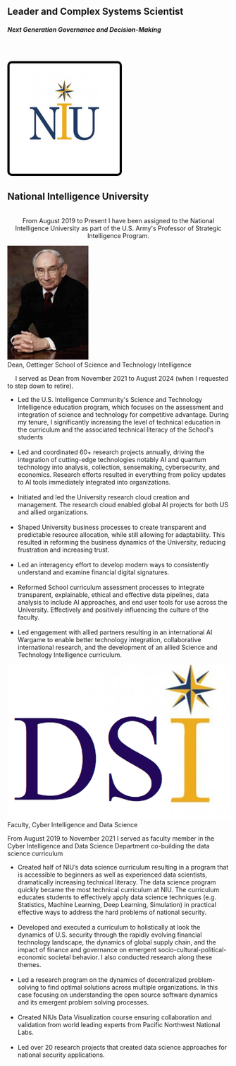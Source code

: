 


<link rel="stylesheet" href="style.css" />

## Leader and Complex Systems Scientist
##### Next Generation Governance and Decision-Making
<br>

<h3>
    <a href="https://www.ni-u.edu" target="_blank" style="margin-right: 10px;">
        <img src="images/NIU.jpg" alt="NIU Logo" style="width: 250px; height: 250px; border: 5px solid #000; border-radius: 10px;"/>
    </a>
</h3>
<h2>National Intelligence University</h2>
<p style="text-align: center">
<br>
From August 2019 to Present I have been assigned to the National Intelligence University as part of the U.S. Army's Professor of Strategic Intelligence Program.
</p>

<div class="image-summary-container">
    <a href="https://www.ni-u.edu/school-of-science-and-technology-intelligence/" target="_blank">
        <img src="images/Oettinger.jpg" alt="Oettinger School">
    </a>
        <div class="summary-content">
        <div class="summary-caption">Dean, Oettinger School of Science and Technology Intelligence</div>
        <div class="summary-text">
        <p> &emsp; I served as Dean from November 2021 to August 2024 (when I requested to step down to retire). </p>
            <ul>
                <li> Led the U.S. Intelligence Community's Science and Technology Intelligence education program, which focuses on the assessment and integration of science and technology for competitive advantage. During my tenure, I significantly increasing the level of  technical education in the curriculum and the associated technical literacy of the School's students </li>
                <br>
                <li> Led and coordinated 60+ research projects annually, driving the integration of cutting-edge technologies notably AI and quantum technology into analysis, collection, sensemaking, cybersecurity, and economics. Research efforts resulted in everything from policy updates to AI tools immediately integrated into organizations. </li>
                <br>
                <li> Initiated and led the University research cloud creation and management. The research cloud enabled global AI projects for both US and allied organizations.</li>
                <br>
                <li> Shaped University business processes to create transparent and predictable resource allocation, while still allowing for adaptability. This resulted in reforming the business dynamics of the University, reducing frustration and increasing trust.</li> 
                <br>
                <li> Led an interagency effort to develop modern ways to consistently understand and examine financial digital signatures.</li>
                <br>
                <li> Reformed School curriculum assessment processes to integrate transparent, explainable, ethical and effective data pipelines, data analysis to include AI approaches, and end user tools for use across the University. Effectively and positively influencing the culture of the faculty.</li> 
                <br>
                <li>Led engagement with allied partners resulting in an international AI Wargame to enable better technology integration, collaborative international research, and the development of an allied Science and Technology Intelligence curriculum.</li>
            </ul>
        </div>
    </div>
</div>

<div class="image-summary-container">
    <a href="https://www.ni-u.edu/wp-content/uploads/2023/11/NIU-Catalog_23-24_Final.pdf#page=80" target="_blank" >
        <img src="images/DSI.png" alt="Data Science Intelligence">
    </a>
        <div class="summary-content">
        <div class="summary-caption">Faculty, Cyber Intelligence and Data Science</div>
        <div class="summary-text">
        <p> From August 2019 to November 2021 I served as faculty member in the Cyber Intelligence and Data Science Department co-building the data science curriculum </p>
            <ul>
                <li> Created half of NIU’s data science curriculum resulting in a program that is accessible to beginners as well as experienced data scientists, dramatically increasing technical literacy. The data science program quickly became the most technical curriculum at NIU. The curriculum educates students to effectively apply data science techniques (e.g. Statistics, Machine Learning, Deep Learning, Simulation) in practical effective ways to address the hard problems of national security. </li>
                <br>
                <li> Developed and executed a curriculum to holistically at look the dynamics of U.S. security through the rapidly evolving financial technology landscape, the dynamics of global supply chain, and the impact of finance and governance on emergent socio-cultural-political-economic societal behavior. I also conducted research along these themes.</li>
                <br>
                <li> Led a research program on the dynamics of decentralized problem-solving to find optimal solutions across multiple organizations. In this case focusing on understanding the open source software dynamics and its emergent problem solving processes.</li>
                <br>
                <li> Created NIUs Data Visualization course ensuring collaboration and validation from world leading experts from Pacific Northwest National Labs.</li>
                <br>
                <li> Led over 20 research projects that created data science approaches for national security applications.</li>
            </ul>
        </div>
    </div>
</div>
